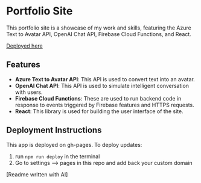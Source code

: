 # Portfolio Site

This portfolio site is a showcase of my work and skills, featuring the Azure Text to Avatar API, OpenAI Chat API, Firebase Cloud Functions, and React.

[Deployed here](https://willrcline.com)

## Features

- **Azure Text to Avatar API**: This API is used to convert text into an avatar.
- **OpenAI Chat API**: This API is used to simulate intelligent conversation with users.
- **Firebase Cloud Functions**: These are used to run backend code in response to events triggered by Firebase features and HTTPS requests.
- **React**: This library is used for building the user interface of the site.

## Deployment Instructions
This app is deployed on gh-pages. To deploy updates:
1. run ```npm run deploy``` in the terminal
2. Go to settings --> pages in this repo and add back your custom domain

[Readme written with AI]
